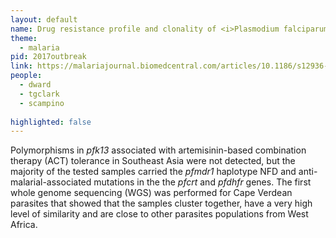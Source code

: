 ```yaml
---
layout: default
name: Drug resistance profile and clonality of <i>Plasmodium falciparum</i> parasites in Cape Verde
theme: 
  - malaria
pid: 2017outbreak
link: https://malariajournal.biomedcentral.com/articles/10.1186/s12936-021-03708-z
people:
  - dward
  - tgclark
  - scampino
  
highlighted: false
---
```


Polymorphisms in <i>pfk13</i> associated with artemisinin-based combination therapy (ACT) tolerance in Southeast Asia were not detected, but the majority of the tested samples carried the <i>pfmdr1</i> haplotype NFD and anti-malarial-associated mutations in the the <i>pfcrt</i> and <i>pfdhfr</i> genes. The first whole genome sequencing (WGS) was performed for Cape Verdean parasites that showed that the samples cluster together, have a very high level of similarity and are close to other parasites populations from West Africa.